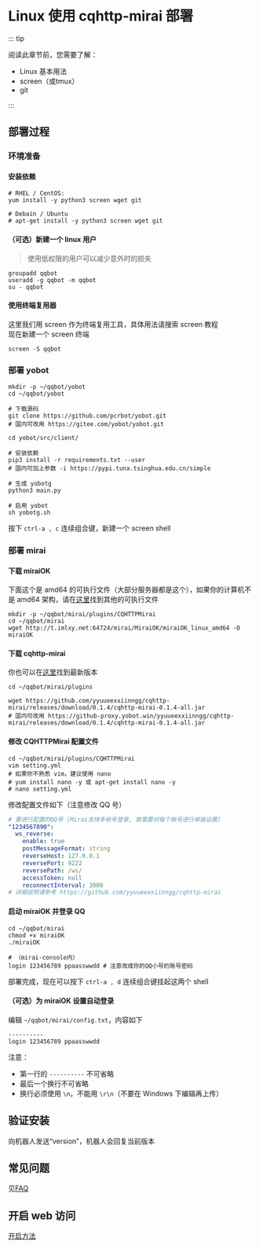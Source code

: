 # Linux 使用 cqhttp-mirai 部署

::: tip

阅读此章节前，您需要了解：

- Linux 基本用法
- screen（或tmux）
- git

:::

## 部署过程

### 环境准备

#### 安装依赖

```shell
# RHEL / CentOS:
yum install -y python3 screen wget git

# Debain / Ubuntu
# apt-get install -y python3 screen wget git
```

#### （可选）新建一个 linux 用户

> 使用低权限的用户可以减少意外时的损失

```shell
groupadd qqbot
useradd -g qqbot -m qqbot
su - qqbot
```

#### 使用终端复用器

这里我们用 screen 作为终端复用工具，具体用法请搜索 screen 教程  
现在新建一个 screen 终端

```shell
screen -S qqbot
```

### 部署 yobot

```shell
mkdir -p ~/qqbot/yobot
cd ~/qqbot/yobot

# 下载源码
git clone https://github.com/pcrbot/yobot.git
# 国内可改用 https://gitee.com/yobot/yobot.git

cd yobot/src/client/

# 安装依赖
pip3 install -r requirements.txt --user
# 国内可加上参数 -i https://pypi.tuna.tsinghua.edu.cn/simple

# 生成 yobotg
python3 main.py

# 启用 yobot
sh yobotg.sh
```

按下 `ctrl-a , c` 连续组合键，新建一个 screen shell

### 部署 mirai

#### 下载 miraiOK

下面这个是 amd64 的可执行文件（大部分服务器都是这个），如果你的计算机不是 amd64 架构，请在[这里](https://github.com/LXY1226/MiraiOK/#下载地址)找到其他的可执行文件

```shell
mkdir -p ~/qqbot/mirai/plugins/CQHTTPMirai
cd ~/qqbot/mirai
wget http://t.imlxy.net:64724/mirai/MiraiOK/miraiOK_linux_amd64 -O miraiOK
```

#### 下载 cqhttp-mirai

你也可以在[这里](https://github.com/yyuueexxiinngg/cqhttp-mirai/releases)找到最新版本

```shell
cd ~/qqbot/mirai/plugins

wget https://github.com/yyuueexxiinngg/cqhttp-mirai/releases/download/0.1.4/cqhttp-mirai-0.1.4-all.jar
# 国内可改用 https://github-proxy.yobot.win/yyuueexxiinngg/cqhttp-mirai/releases/download/0.1.4/cqhttp-mirai-0.1.4-all.jar
```

#### 修改 CQHTTPMirai 配置文件

```shell
cd ~/qqbot/mirai/plugins/CQHTTPMirai
vim setting.yml
# 如果你不熟悉 vim，建议使用 nano
# yum install nano -y 或 apt-get install nano -y
# nano setting.yml
```

修改配置文件如下（注意修改 QQ 号）

```yaml
# 要进行配置的QQ号 (Mirai支持多帐号登录, 故需要对每个帐号进行单独设置)
"1234567890":
  ws_reverse:
    enable: true
    postMessageFormat: string
    reverseHost: 127.0.0.1
    reversePort: 9222
    reversePath: /ws/
    accessToken: null
    reconnectInterval: 3000
# 详细说明请参考 https://github.com/yyuueexxiinngg/cqhttp-mirai
```

#### 启动 miraiOK 并登录 QQ

```shell
cd ~/qqbot/mirai
chmod +x miraiOK
./miraiOK

# （mirai-console内）
login 123456789 ppaasswwdd # 注意改成你的QQ小号的账号密码
```

部署完成，现在可以按下 `ctrl-a , d` 连续组合键挂起这两个 shell

#### （可选）为 miraiOK 设置自动登录

编辑 `~/qqbot/mirai/config.txt`，内容如下

```plain
----------
login 123456789 ppaasswwdd

```

注意：

- 第一行的 `----------` 不可省略
- 最后一个换行不可省略
- 换行必须使用 `\n`，不能用 `\r\n`（不要在 Windows 下编辑再上传）

## 验证安装

向机器人发送“version”，机器人会回复当前版本

## 常见问题

见[FAQ](../usage/faq.md)

## 开启 web 访问

[开启方法](../usage/web-mode.md)
